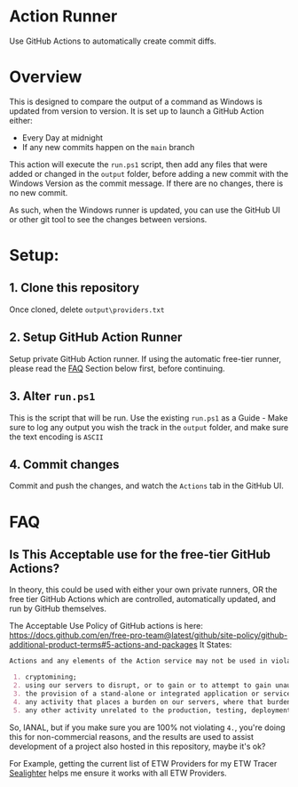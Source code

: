 # Action Runner
Use GitHub Actions to automatically create commit diffs.

# Overview
This is designed to compare the output of a command as Windows is updated from version to version.
It is set up to launch a GitHub Action either:
 - Every Day at midnight
 - If any new commits happen on the `main` branch

This action will execute the `run.ps1` script, then add any files that were added or changed in the `output` folder, before adding a new commit with the Windows Version as the commit message. If there are no changes, there is no new commit.

As such, when the Windows runner is updated, you can use the GitHub UI or other git tool to see the changes between versions.

# Setup:
## 1. Clone this repository
Once cloned, delete `output\providers.txt`

## 2. Setup GitHub Action Runner
Setup private GitHub Action runner.
If using the automatic free-tier runner, please read the [FAQ](#FAQ) Section below first, before continuing.

## 3. Alter `run.ps1`
This is the script that will be run. Use the existing `run.ps1` as a Guide - Make sure to log any output you wish the track in the `output` folder, and make sure the text encoding is `ASCII`

## 4. Commit changes
Commit and push the changes, and watch the `Actions` tab in the GitHub UI.


# FAQ
## Is This Acceptable use for the free-tier GitHub Actions?
In theory, this could be used with either your own private runners, OR the free tier GitHub Actions which are controlled, automatically updated, and run by GitHub themselves.

The Acceptable Use Policy of GitHub actions is here: https://docs.github.com/en/free-pro-team@latest/github/site-policy/github-additional-product-terms#5-actions-and-packages
It States:
```markdown
Actions and any elements of the Action service may not be used in violation of the Agreement, the Acceptable Use Policy, or the GitHub Actions service limitations. Additionally, Actions should not be used for:

 1. cryptomining;
 2. using our servers to disrupt, or to gain or to attempt to gain unauthorized access to, any service, device, data, account or network (other than those authorized by the GitHub Bug Bounty program)
 3. the provision of a stand-alone or integrated application or service offering Actions or any elements of Actions for commercial purposes;
 4. any activity that places a burden on our servers, where that burden is disproportionate to the benefits provided to users (for example, don't use Actions as a content delivery network or as part of a serverless application, but a low benefit Action could be ok if it’s also low burden); or
 5. any other activity unrelated to the production, testing, deployment, or publication of the software project associated with the repository where GitHub Actions are used.
```

So, IANAL, but if you make sure you are 100% not violating `4.`, you're doing this for non-commercial reasons, and the results are used to assist development of a project also hosted in this repository, maybe it's ok?

For Example, getting the current list of ETW Providers for my ETW Tracer [Sealighter](https://github.com/pathtofile/Sealighter/) helps me ensure it works with all ETW Providers.
